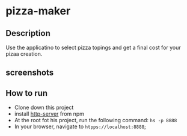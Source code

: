# pizza-maker

## Description
Use the applicatino to select pizza topings and get a final cost for your pizaa creation. 
## screenshots
## How to run
* Clone down this project
* install [http-server](https://www.npmjs.com/package/http-server) from npm
* At the root fot his project, run the following command: `hs -p 8888`
* In your browser, navigate to `htpps://localhost:8888`; 